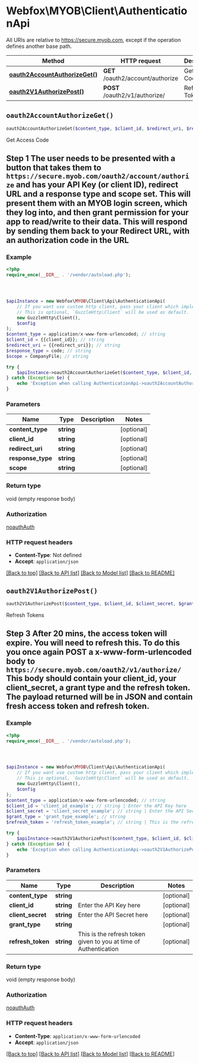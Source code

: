 # Webfox\MYOB\Client\AuthenticationApi

All URIs are relative to https://secure.myob.com, except if the operation defines another base path.

| Method | HTTP request | Description |
| ------------- | ------------- | ------------- |
| [**oauth2AccountAuthorizeGet()**](AuthenticationApi.md#oauth2AccountAuthorizeGet) | **GET** /oauth2/account/authorize | Get Access Code |
| [**oauth2V1AuthorizePost()**](AuthenticationApi.md#oauth2V1AuthorizePost) | **POST** /oauth2/v1/authorize/ | Refresh Tokens |


## `oauth2AccountAuthorizeGet()`

```php
oauth2AccountAuthorizeGet($content_type, $client_id, $redirect_uri, $response_type, $scope)
```

Get Access Code

## Step 1  The user needs to be presented with a button that takes them to `https://secure.myob.com/oauth2/account/authorize` and has your **API Key** (or client ID), **redirect URL** and a **response type** and **scope** set. This will present them with an MYOB login screen, which they log into, and then grant permission for your app to read/write to their data.  This will respond by sending them back to your Redirect URL, with an authorization code in the URL

### Example

```php
<?php
require_once(__DIR__ . '/vendor/autoload.php');




$apiInstance = new Webfox\MYOB\Client\Api\AuthenticationApi(
    // If you want use custom http client, pass your client which implements `GuzzleHttp\ClientInterface`.
    // This is optional, `GuzzleHttp\Client` will be used as default.
    new GuzzleHttp\Client(),
    $config
);
$content_type = application/x-www-form-urlencoded; // string
$client_id = {{client_id}}; // string
$redirect_uri = {{redirect_uri}}; // string
$response_type = code; // string
$scope = CompanyFile; // string

try {
    $apiInstance->oauth2AccountAuthorizeGet($content_type, $client_id, $redirect_uri, $response_type, $scope);
} catch (Exception $e) {
    echo 'Exception when calling AuthenticationApi->oauth2AccountAuthorizeGet: ', $e->getMessage(), PHP_EOL;
}
```

### Parameters

| Name | Type | Description  | Notes |
| ------------- | ------------- | ------------- | ------------- |
| **content_type** | **string**|  | [optional] |
| **client_id** | **string**|  | [optional] |
| **redirect_uri** | **string**|  | [optional] |
| **response_type** | **string**|  | [optional] |
| **scope** | **string**|  | [optional] |

### Return type

void (empty response body)

### Authorization

[noauthAuth](../../README.md#noauthAuth)

### HTTP request headers

- **Content-Type**: Not defined
- **Accept**: `application/json`

[[Back to top]](#) [[Back to API list]](../../README.md#endpoints)
[[Back to Model list]](../../README.md#models)
[[Back to README]](../../README.md)

## `oauth2V1AuthorizePost()`

```php
oauth2V1AuthorizePost($content_type, $client_id, $client_secret, $grant_type, $refresh_token)
```

Refresh Tokens

## Step 3   After 20 mins, the **access token** will expire. You will need to refresh this. To do this you once again **POST** a x-www-form-urlencoded body to `https://secure.myob.com/oauth2/v1/authorize/`   This body should contain your **client_id**, your **client_secret**, a **grant type** and the **refresh token**. The payload returned will be in JSON and contain fresh **access token** and **refresh token**.

### Example

```php
<?php
require_once(__DIR__ . '/vendor/autoload.php');




$apiInstance = new Webfox\MYOB\Client\Api\AuthenticationApi(
    // If you want use custom http client, pass your client which implements `GuzzleHttp\ClientInterface`.
    // This is optional, `GuzzleHttp\Client` will be used as default.
    new GuzzleHttp\Client(),
    $config
);
$content_type = application/x-www-form-urlencoded; // string
$client_id = 'client_id_example'; // string | Enter the API Key here
$client_secret = 'client_secret_example'; // string | Enter the API Secret here
$grant_type = 'grant_type_example'; // string
$refresh_token = 'refresh_token_example'; // string | This is the refresh token given to you at time of Authentication

try {
    $apiInstance->oauth2V1AuthorizePost($content_type, $client_id, $client_secret, $grant_type, $refresh_token);
} catch (Exception $e) {
    echo 'Exception when calling AuthenticationApi->oauth2V1AuthorizePost: ', $e->getMessage(), PHP_EOL;
}
```

### Parameters

| Name | Type | Description  | Notes |
| ------------- | ------------- | ------------- | ------------- |
| **content_type** | **string**|  | [optional] |
| **client_id** | **string**| Enter the API Key here | [optional] |
| **client_secret** | **string**| Enter the API Secret here | [optional] |
| **grant_type** | **string**|  | [optional] |
| **refresh_token** | **string**| This is the refresh token given to you at time of Authentication | [optional] |

### Return type

void (empty response body)

### Authorization

[noauthAuth](../../README.md#noauthAuth)

### HTTP request headers

- **Content-Type**: `application/x-www-form-urlencoded`
- **Accept**: `application/json`

[[Back to top]](#) [[Back to API list]](../../README.md#endpoints)
[[Back to Model list]](../../README.md#models)
[[Back to README]](../../README.md)
